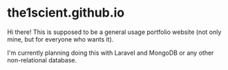 # the1scient.github.io

Hi there! This is supposed to be a general usage portfolio website (not only mine, but for everyone who wants it).

I'm currently planning doing this with Laravel and MongoDB or any other non-relational database.
